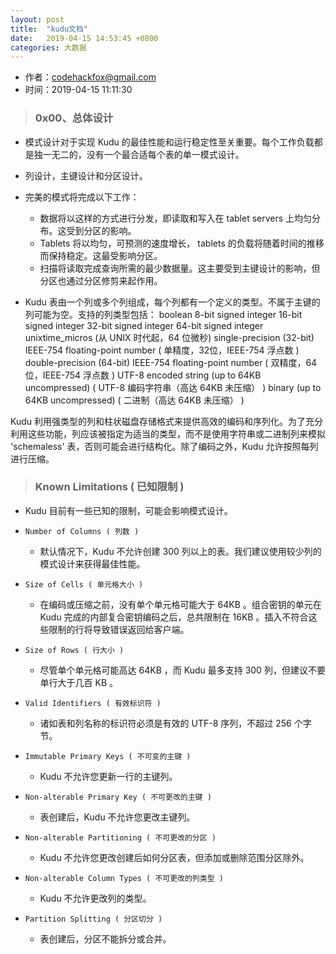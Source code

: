 ```yaml
---
layout: post
title:  "kudu文档"
date:   2019-04-15 14:53:45 +0800
categories: 大数据
---
```


- 作者：codehackfox@gmail.com
- 时间：2019-04-15 11:11:30

> ### 0x00、总体设计

- 模式设计对于实现 Kudu 的最佳性能和运行稳定性至关重要。每个工作负载都是独一无二的，没有一个最合适每个表的单一模式设计。
- 列设计，主键设计和分区设计。

- 完美的模式将完成以下工作：
    * 数据将以这样的方式进行分发，即读取和写入在 tablet servers 上均匀分布。这受到分区的影响。
    * Tablets 将以均匀，可预测的速度增长， tablets 的负载将随着时间的推移而保持稳定。这最受影响分区。
    * 扫描将读取完成查询所需的最少数据量。这主要受到主键设计的影响，但分区也通过分区修剪来起作用。
- Kudu 表由一个列或多个列组成，每个列都有一个定义的类型。不属于主键的列可能为空。支持的列类型包括：
boolean
8-bit signed integer
16-bit signed integer
32-bit signed integer
64-bit signed integer
unixtime_micros (从 UNIX 时代起，64 位微秒)
single-precision (32-bit) IEEE-754 floating-point number ( 单精度，32位，IEEE-754 浮点数 )
double-precision (64-bit) IEEE-754 floating-point number ( 双精度，64位，IEEE-754 浮点数 )
UTF-8 encoded string (up to 64KB uncompressed) ( UTF-8 编码字符串（高达 64KB 未压缩） )
binary (up to 64KB uncompressed) ( 二进制（高达 64KB 未压缩） )

Kudu 利用强类型的列和柱状磁盘存储格式来提供高效的编码和序列化。为了充分利用这些功能，列应该被指定为适当的类型，而不是使用字符串或二进制列来模拟 'schemaless' 表，否则可能会进行结构化。除了编码之外，Kudu 允许按照每列进行压缩。


> ### Known Limitations ( 已知限制 )

- Kudu 目前有一些已知的限制，可能会影响模式设计。

- `Number of Columns ( 列数 )`
    * 默认情况下，Kudu 不允许创建 300 列以上的表。我们建议使用较少列的模式设计来获得最佳性能。
- `Size of Cells ( 单元格大小 )`
    * 在编码或压缩之前，没有单个单元格可能大于 64KB 。组合密钥的单元在 Kudu 完成的内部复合密钥编码之后，总共限制在 16KB 。插入不符合这些限制的行将导致错误返回给客户端。
- `Size of Rows ( 行大小 )`
    * 尽管单个单元格可能高达 64KB ，而 Kudu 最多支持 300 列，但建议不要单行大于几百 KB 。
- `Valid Identifiers ( 有效标识符 )`
    * 诸如表和列名称的标识符必须是有效的 UTF-8 序列，不超过 256 个字节。
- `Immutable Primary Keys ( 不可变的主键 )`
    * Kudu 不允许您更新一行的主键列。
- `Non-alterable Primary Key ( 不可更改的主键 )`
    * 表创建后，Kudu 不允许您更改主键列。
- `Non-alterable Partitioning ( 不可更改的分区 )`
    * Kudu 不允许您更改创建后如何分区表，但添加或删除范围分区除外。
- `Non-alterable Column Types ( 不可更改的列类型 )`
    * Kudu 不允许更改列的类型。
- `Partition Splitting ( 分区切分 )`
    * 表创建后，分区不能拆分或合并。